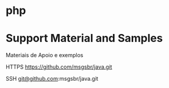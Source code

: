 # php

Support Material and Samples
=============================
Materiais de Apoio e exemplos


HTTPS
https://github.com/msgsbr/java.git

SSH
git@github.com:msgsbr/java.git
